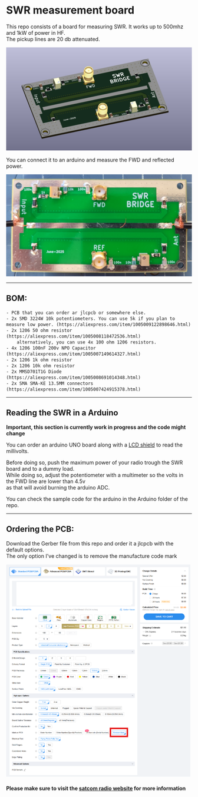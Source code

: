 # SWR measurement board

This repo consists of a board for measuring SWR. It works up to 500mhz and 1kW of power in HF.  
The pickup lines are 20 db attenuated.  

<img src="./img/render.png" alt="render" width="600"/>

You can connect it to an arduino and measure the FWD and reflected power.

<img src="./img/prototype.jpg" alt="prototype" width="600"/>

------------------------

## BOM:

```
- PCB that you can order ar jlcpcb or somewhere else.
- 2x SMD 3224W 10k potentiometers. You can use 5k if you plan to measure low power. (https://aliexpress.com/item/1005009122898646.html)
- 2x 1206 50 ohm resistor (https://aliexpress.com/item/1005008118472536.html)
	alternatively, you can use 4x 100 ohm 1206 resistors.
- 4x 1206 100nF 200v NPO Capacitor (https://aliexpress.com/item/1005007149614327.html)
- 2x 1206 1k ohm resistor
- 2x 1206 10k ohm resistor
- 2x MMSD701T1G Diode (https://aliexpress.com/item/1005008691014348.html)
- 2x SMA SMA-KE 13.5MM connectors (https://aliexpress.com/item/1005007424915378.html)
```

------------------------

## Reading the SWR in a Arduino

**Important, this section is currently work in progress and the code might change**

You can order an arduino UNO board along with a [LCD shield](https://es.aliexpress.com/item/32475515474.html) to read the millivolts.

Before doing so, push the maximum power of your radio trough the SWR board and to a dummy load.  
While doing so, adjust the potentiometer with a multimeter so the volts in the FWD line are lower than 4.5v  
as that will avoid burning the arduino ADC.  
  
You can check the sample code for the arduino in the Arduino folder of the repo.  

------------------------

## Ordering the PCB:

Download the Gerber file from this repo and order it a jlcpcb with the default options.  
The only option I've changed is to remove the manufacture code mark

<img src="./img/jlcpcb.png" alt="jlcpcb" width="500"/>

#### Please make sure to visit the [satcom radio website](https://satcomradio.github.io/) for more information